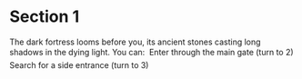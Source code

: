 # Section 1

The dark fortress looms before you, its ancient stones casting long shadows
in the dying light. You can:
 Enter through the main gate (turn to 2)
 Search for a side entrance (turn to 3)